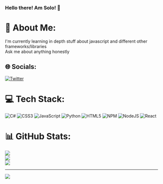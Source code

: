 ### Hello there! Am Solo! 👋

# 💫 About Me:
I'm currently learning in depth stuff about javascript and different other frameworks/libraries<br>Ask me about anything honestly


## 🌐 Socials:
[![Twitter](https://img.shields.io/badge/Twitter-%231DA1F2.svg?logo=Twitter&logoColor=white)](https://twitter.com/dev_zolo) 

# 💻 Tech Stack:
![C#](https://img.shields.io/badge/c%23-%23239120.svg?style=for-the-badge&logo=c-sharp&logoColor=white) ![CSS3](https://img.shields.io/badge/css3-%231572B6.svg?style=for-the-badge&logo=css3&logoColor=white) ![JavaScript](https://img.shields.io/badge/javascript-%23323330.svg?style=for-the-badge&logo=javascript&logoColor=%23F7DF1E) ![Python](https://img.shields.io/badge/python-3670A0?style=for-the-badge&logo=python&logoColor=ffdd54) ![HTML5](https://img.shields.io/badge/html5-%23E34F26.svg?style=for-the-badge&logo=html5&logoColor=white) ![NPM](https://img.shields.io/badge/NPM-%23000000.svg?style=for-the-badge&logo=npm&logoColor=white) ![NodeJS](https://img.shields.io/badge/node.js-6DA55F?style=for-the-badge&logo=node.js&logoColor=white) ![React](https://img.shields.io/badge/react-%2320232a.svg?style=for-the-badge&logo=react&logoColor=%2361DAFB)
# 📊 GitHub Stats:
![](https://github-readme-stats.vercel.app/api?username=sol032&theme=dark&hide_border=false&include_all_commits=true&count_private=true)<br/>
![](https://github-readme-streak-stats.herokuapp.com/?user=sol032&theme=dark&hide_border=false)<br/>
![](https://github-readme-stats.vercel.app/api/top-langs/?username=sol032&theme=dark&hide_border=false&include_all_commits=true&count_private=true&layout=compact)


---
![](https://visitcount.itsvg.in/api?id=sol032&icon=5&color=12)

